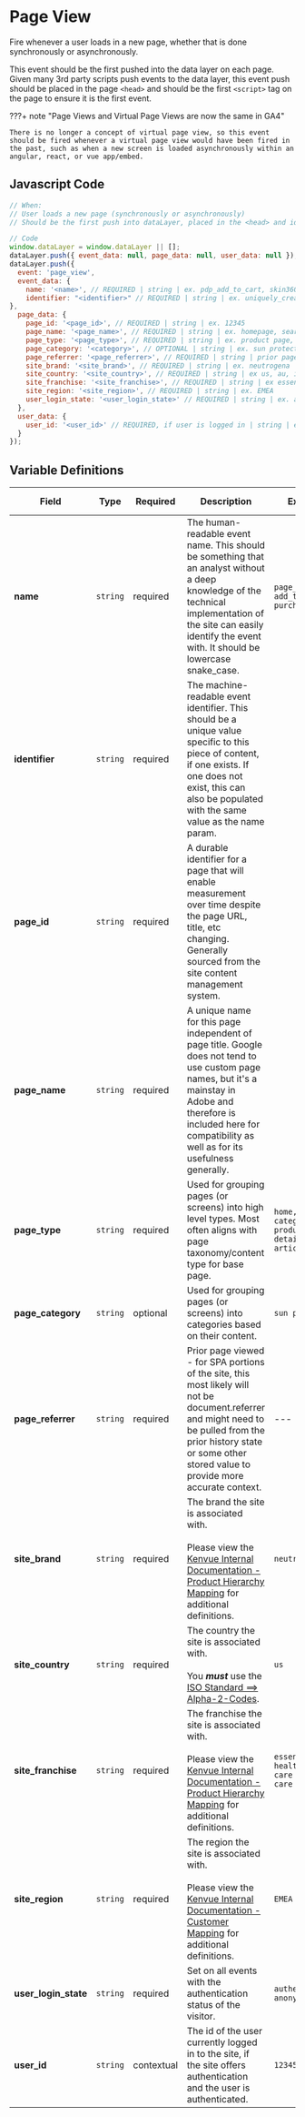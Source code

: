 # Page View

Fire whenever a user loads in a new page, whether that is done synchronously or asynchronously.

This event should be the first pushed into the data layer on each page. Given many 3rd party scripts push events to the data layer, this event push should be placed in the page `<head>` and should be the first `<script>` tag on the page to ensure it is the first event.

???+ note "Page Views and Virtual Page Views are now the same in GA4"

    There is no longer a concept of virtual page view, so this event should be fired whenever a virtual page view would have been fired in the past, such as when a new screen is loaded asynchronously within an angular, react, or vue app/embed.

## Javascript Code

```js
// When:
// User loads a new page (synchronously or asynchronously)
// Should be the first push into dataLayer, placed in the <head> and ideally first <script> on page.

// Code
window.dataLayer = window.dataLayer || [];
dataLayer.push({ event_data: null, page_data: null, user_data: null });  // Clear the previous attributes.
dataLayer.push({
  event: 'page_view',
  event_data: {
    name: '<name>', // REQUIRED | string | ex. pdp_add_to_cart, skin360_pwa_ntg add_to_cart
    identifier: "<identifier>" // REQUIRED | string | ex. uniquely_created_id, skin360_pwa_ntg_atc
},
  page_data: {
    page_id: '<page_id>', // REQUIRED | string | ex. 12345
    page_name: '<page_name>', // REQUIRED | string | ex. homepage, search results, product:sample
    page_type: '<page_type>', // REQUIRED | string | ex. product page, product listing, article page, article listing, home page, generic page
    page_category: '<category>', // OPTIONAL | string | ex. sun protection
    page_referrer: '<page_referrer>', // REQUIRED | string | prior page the user viewed
    site_brand: '<site_brand>', // REQUIRED | string | ex. neutrogena
    site_country: '<site_country>', // REQUIRED | string | ex us, au, is, jp
    site_franchise: '<site_franchise>', // REQUIRED | string | ex essential health, skin care & self care
    site_region: '<site_region>', // REQUIRED | string | ex. EMEA
    user_login_state: '<user_login_state>' // REQUIRED | string | ex. authenticated, anonymous 
  },
  user_data: {
    user_id: '<user_id>' // REQUIRED, if user is logged in | string | ex. 12345
  }
});
```

## Variable Definitions

|Field|Type|Required|Description|Example|Max Len|How to test?|
| --- | --- | --- | --- | --- | --- | --- |
|**name**|`string`|required|The human-readable event name. This should be something that an analyst without a deep knowledge of the technical implementation of the site can easily identify the event with. It should be lowercase snake_case.|`page_view, add_to_cart, purchase`|`100`|Value not null or empty. Length within limit.|
|**identifier**|`string`|required|The machine-readable event identifier. This should be a unique value specific to this piece of content, if one exists. If one does not exist, this can also be populated with the same value as the name param.||`100`|Value not null or empty. Length within limit.|
|**page_id**|`string`|required|A durable identifier for a page that will enable measurement over time despite the page URL, title, etc changing. Generally sourced from the site content management system.||`100`|Value not null or empty. Length within limit.|
|**page_name**|`string`|required|A unique name for this page independent of page title. Google does not tend to use custom page names, but it's a mainstay in Adobe and therefore is included here for compatibility as well as for its usefulness generally.||`100`|Value not null or empty. Length within limit.|
|**page_type**|`string`|required|Used for grouping pages (or screens) into high level types. Most often aligns with page taxonomy/content type for base page.|`home, product category, product detail, article page`|`100`| [List of available values.](https://docs.google.com/spreadsheets/d/1laiSuNBb7Y5ZCh7dJpM2T9tF0sR14bPI1wOy_PA9ma8/edit?usp=sharing) |
|**page_category**|`string`|optional|Used for grouping pages (or screens) into categories based on their content.|`sun protection`|`100`| --- |
|**page_referrer**|`string`|required|Prior page viewed - for SPA portions of the site, this most likely will not be document.referrer and might need to be pulled from the prior history state or some other stored value to provide more accurate context.| --- | --- | --- |
|**site_brand**|`string`|required|The brand the site is associated with. <br /> <br />Please view the [Kenvue Internal Documentation -  Product Hierarchy Mapping](https://prodbitabcon.jnj.com/#/site/Consumer/views/GlobalConsumerCommercialHierarchies/ProductHierarchyMappings?:iid=2) for additional definitions.|`neutrogena`|`100`| --- |
|**site_country**|`string`|required|The country the site is associated with.<br /><br /> You _**must**_ use the [ISO Standard ==> Alpha-2-Codes](https://www.iso.org/iso-3166-country-codes.html).|`us`|`100`| --- |
|**site_franchise**|`string`|required|The franchise the site is associated with. <br /> <br />Please view the [Kenvue Internal Documentation -  Product Hierarchy Mapping](https://prodbitabcon.jnj.com/#/site/Consumer/views/GlobalConsumerCommercialHierarchies/ProductHierarchyMappings?:iid=2) for additional definitions.|`essential health, skin care & self care`|`100`| --- |
|**site_region**|`string`|required|The region the site is associated with. <br /> <br />Please view the [Kenvue Internal Documentation - Customer Mapping](https://prodbitabcon.jnj.com/#/site/Consumer/views/GlobalConsumerCommercialHierarchies/CustomerMappings?:iid=1) for additional definitions.|`EMEA`|`100`| --- |
|**user_login_state**|`string`|required|Set on all events with the authentication status of the visitor.|`authenticated, anonymous`|`100`| --- |
|**user_id**|`string`|contextual|The id of the user currently logged in to the site, if the site offers authentication and the user is authenticated.|`123456`|`100`| --- |
